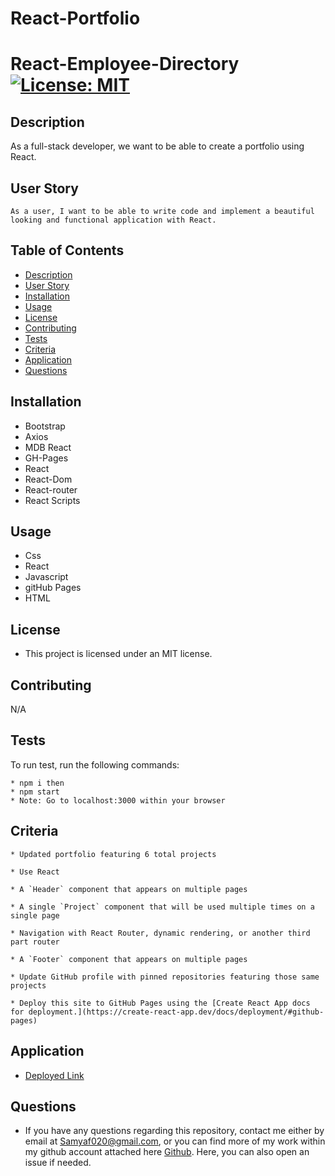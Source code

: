 # React-Portfolio

# React-Employee-Directory [![License: MIT](https://img.shields.io/badge/License-MIT-yellow.svg)](https://opensource.org/licenses/MIT)

## Description

As a full-stack developer, we want to be able to create a portfolio using React.   

## User Story

```
As a user, I want to be able to write code and implement a beautiful looking and functional application with React.
```

## Table of Contents
* [Description](#description)
* [User Story](#userstory)
* [Installation](#installation)
* [Usage](#usage)
* [License](#license)
* [Contributing](#contributing)
* [Tests](#tests)
* [Criteria](#criteria)
* [Application](#application)
* [Questions](#questions)

## Installation 

* Bootstrap
* Axios
* MDB React
* GH-Pages
* React
* React-Dom
* React-router
* React Scripts

## Usage

* Css
* React
* Javascript
* gitHub Pages
* HTML


## License

* This project is licensed under an MIT license.

## Contributing 

N/A

## Tests

To run test, run the following commands:

```
* npm i then
* npm start 
* Note: Go to localhost:3000 within your browser
```

## Criteria

```
* Updated portfolio featuring 6 total projects

* Use React

* A `Header` component that appears on multiple pages

* A single `Project` component that will be used multiple times on a single page 

* Navigation with React Router, dynamic rendering, or another third part router

* A `Footer` component that appears on multiple pages

* Update GitHub profile with pinned repositories featuring those same projects

* Deploy this site to GitHub Pages using the [Create React App docs for deployment.](https://create-react-app.dev/docs/deployment/#github-pages)
```

## Application

* [Deployed Link](https://samya129.github.io/React-Portfolio/)

## Questions

* If you have any questions regarding this repository, contact me either by email at Samyaf020@gmail.com, or you can find more of my work within my github account attached here [Github](https://github.com/Samya129). Here, you can also open an issue if needed.